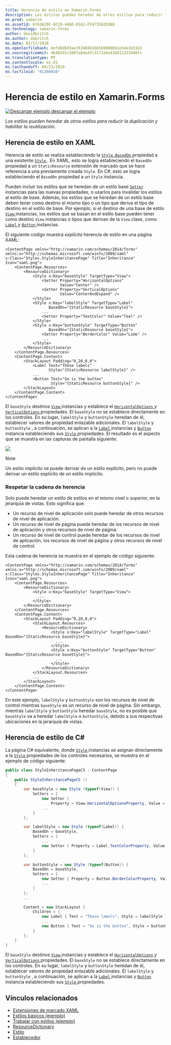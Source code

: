 ```yaml
---
title: Herencia de estilo en Xamarin.Forms
description: Los estilos pueden heredar de otros estilos para reducir la duplicación y habilitar la reutilización. En este artículo se explica cómo realizar la herencia de estilos en una aplicación de Xamarin.Forms.
ms.prod: xamarin
ms.assetid: 67A3A39C-8CC0-446D-8162-FFA73582D3B8
ms.technology: xamarin-forms
author: davidbritch
ms.author: dabritch
ms.date: 02/17/2016
ms.openlocfilehash: bef48db93ae76346802b6569080bb1e54e3e51b3
ms.sourcegitcommit: 4b402d1c508fa84e4fc3171a6e43b811323948fc
ms.translationtype: MT
ms.contentlocale: es-ES
ms.lasthandoff: 04/23/2019
ms.locfileid: "61394016"
---
```

# <a name="style-inheritance-in-xamarinforms"></a>Herencia de estilo en Xamarin.Forms

[![Descargar ejemplo](~/media/shared/download.png) descargar el ejemplo](https://developer.xamarin.com/samples/xamarin-forms/UserInterface/Styles/BasicStyles/)

_Los estilos pueden heredar de otros estilos para reducir la duplicación y habilitar la reutilización._

## <a name="style-inheritance-in-xaml"></a>Herencia de estilo en XAML

Herencia de estilo se realiza estableciendo la [ `Style.BasedOn` ](xref:Xamarin.Forms.Style.BasedOn) propiedad a una existente [ `Style` ](xref:Xamarin.Forms.Style). En XAML, esto se logra estableciendo el `BasedOn` propiedad a un `StaticResource` extensión de marcado que se hace referencia a una previamente creada `Style`. En C#, esto se logra estableciendo el `BasedOn` propiedad a un `Style` instancia.

Pueden incluir los estilos que se heredan de un estilo base [ `Setter` ](xref:Xamarin.Forms.Setter) instancias para las nuevas propiedades, o usarlos para invalidar los estilos al estilo de base. Además, los estilos que se heredan de un estilo base deben tener como destino el mismo tipo o un tipo que deriva el tipo de destino en el estilo de base. Por ejemplo, si el destino de una base de estilo [ `View` ](xref:Xamarin.Forms.View) instancias, los estilos que se basan en el estilo base pueden tener como destino `View` instancias o tipos que derivan de la `View` clase, como [ `Label` ](xref:Xamarin.Forms.Label) y [ `Button` ](xref:Xamarin.Forms.Button) instancias.

El siguiente código muestra *explícita* herencia de estilo en una página XAML:

```xaml
<ContentPage xmlns="http://xamarin.com/schemas/2014/forms" xmlns:x="http://schemas.microsoft.com/winfx/2009/xaml" x:Class="Styles.StyleInheritancePage" Title="Inheritance" Icon="xaml.png">
    <ContentPage.Resources>
        <ResourceDictionary>
            <Style x:Key="baseStyle" TargetType="View">
                <Setter Property="HorizontalOptions"
                        Value="Center" />
                <Setter Property="VerticalOptions"
                        Value="CenterAndExpand" />
            </Style>
            <Style x:Key="labelStyle" TargetType="Label"
                   BasedOn="{StaticResource baseStyle}">
                ...
                <Setter Property="TextColor" Value="Teal" />
            </Style>
            <Style x:Key="buttonStyle" TargetType="Button"
                   BasedOn="{StaticResource baseStyle}">
                <Setter Property="BorderColor" Value="Lime" />
                ...
            </Style>
        </ResourceDictionary>
    </ContentPage.Resources>
    <ContentPage.Content>
        <StackLayout Padding="0,20,0,0">
            <Label Text="These labels"
                   Style="{StaticResource labelStyle}" />
            ...
            <Button Text="So is the button"
                    Style="{StaticResource buttonStyle}" />
        </StackLayout>
    </ContentPage.Content>
</ContentPage>
```

El `baseStyle` destinos [ `View` ](xref:Xamarin.Forms.View) instancias y establece el [ `HorizontalOptions` ](xref:Xamarin.Forms.View.HorizontalOptions) y [ `VerticalOptions` ](xref:Xamarin.Forms.View.VerticalOptions) propiedades. El `baseStyle` no se establece directamente en los controles. En su lugar, `labelStyle` y `buttonStyle` heredan de él, establecer valores de propiedad enlazable adicionales. El `labelStyle` y `buttonStyle` , a continuación, se aplican a la [ `Label` ](xref:Xamarin.Forms.Label) instancias y [ `Button` ](xref:Xamarin.Forms.Button) instancia estableciendo sus [ `Style` ](xref:Xamarin.Forms.VisualElement.Style) propiedades. El resultado es el aspecto que se muestra en las capturas de pantalla siguiente:

[![](inheritance-images/style-inheritance.png)](inheritance-images/style-inheritance-large.png#lightbox)

> [!NOTE]
> Un estilo implícito se puede derivar de un estilo explícito, pero no puede derivar un estilo explícito de un estilo implícito.

### <a name="respecting-the-inheritance-chain"></a>Respetar la cadena de herencia

Solo puede heredar un estilo de estilos en el mismo nivel o superior, en la jerarquía de vistas. Esto significa que:

- Un recurso de nivel de aplicación solo puede heredar de otros recursos de nivel de aplicación.
- Un recurso de nivel de página puede heredar de los recursos de nivel de aplicación y otros recursos de nivel de página.
- Un recurso de nivel de control puede heredar de los recursos de nivel de aplicación, los recursos de nivel de página y otros recursos de nivel de control.

Esta cadena de herencia se muestra en el ejemplo de código siguiente:

```xaml
<ContentPage xmlns="http://xamarin.com/schemas/2014/forms" xmlns:x="http://schemas.microsoft.com/winfx/2009/xaml" x:Class="Styles.StyleInheritancePage" Title="Inheritance" Icon="xaml.png">
    <ContentPage.Resources>
        <ResourceDictionary>
            <Style x:Key="baseStyle" TargetType="View">
              ...
            </Style>
        </ResourceDictionary>
    </ContentPage.Resources>
    <ContentPage.Content>
        <StackLayout Padding="0,20,0,0">
            <StackLayout.Resources>
                <ResourceDictionary>
                    <Style x:Key="labelStyle" TargetType="Label" BasedOn="{StaticResource baseStyle}">
                      ...
                    </Style>
                    <Style x:Key="buttonStyle" TargetType="Button" BasedOn="{StaticResource baseStyle}">
                      ...
                    </Style>
                </ResourceDictionary>
            </StackLayout.Resources>
            ...
        </StackLayout>
    </ContentPage.Content>
</ContentPage>
```

En este ejemplo, `labelStyle` y `buttonStyle` son los recursos de nivel de control mientras `baseStyle` es un recurso de nivel de página. Sin embargo, mientras `labelStyle` y `buttonStyle` heredar `baseStyle`, no es posible que `baseStyle` va a heredar `labelStyle` o `buttonStyle`, debido a sus respectivas ubicaciones en la jerarquía de vistas.

## <a name="style-inheritance-in-c35"></a>Herencia de estilo de C&#35;

La página C# equivalente, donde [ `Style` ](xref:Xamarin.Forms.Style) instancias se asignan directamente a la [ `Style` ](xref:Xamarin.Forms.VisualElement.Style) propiedades de los controles necesarios, se muestra en el ejemplo de código siguiente:

```csharp
public class StyleInheritancePageCS : ContentPage
{
    public StyleInheritancePageCS ()
    {
        var baseStyle = new Style (typeof(View)) {
            Setters = {
                new Setter {
                    Property = View.HorizontalOptionsProperty, Value = LayoutOptions.Center    },
                ...
            }
        };

        var labelStyle = new Style (typeof(Label)) {
            BasedOn = baseStyle,
            Setters = {
                ...
                new Setter { Property = Label.TextColorProperty, Value = Color.Teal    }
            }
        };

        var buttonStyle = new Style (typeof(Button)) {
            BasedOn = baseStyle,
            Setters = {
                new Setter { Property = Button.BorderColorProperty, Value =    Color.Lime },
                ...
            }
        };
        ...

        Content = new StackLayout {
            Children = {
                new Label { Text = "These labels", Style = labelStyle },
                ...
                new Button { Text = "So is the button", Style = buttonStyle }
            }
        };
    }
}
```

El `baseStyle` destinos [ `View` ](xref:Xamarin.Forms.View) instancias y establece el [ `HorizontalOptions` ](xref:Xamarin.Forms.View.HorizontalOptions) y [ `VerticalOptions` ](xref:Xamarin.Forms.View.VerticalOptions) propiedades. El `baseStyle` no se establece directamente en los controles. En su lugar, `labelStyle` y `buttonStyle` heredan de él, establecer valores de propiedad enlazable adicionales. El `labelStyle` y `buttonStyle` , a continuación, se aplican a la [ `Label` ](xref:Xamarin.Forms.Label) instancias y [ `Button` ](xref:Xamarin.Forms.Button) instancia estableciendo sus [ `Style` ](xref:Xamarin.Forms.VisualElement.Style) propiedades.

## <a name="related-links"></a>Vínculos relacionados

- [Extensiones de marcado XAML](~/xamarin-forms/xaml/xaml-basics/xaml-markup-extensions.md)
- [Estilos básicos (ejemplo)](https://developer.xamarin.com/samples/xamarin-forms/UserInterface/Styles/BasicStyles/)
- [Trabajar con estilos (ejemplo)](https://developer.xamarin.com/samples/xamarin-forms/WorkingWithStyles/)
- [ResourceDictionary](xref:Xamarin.Forms.ResourceDictionary)
- [Estilo](xref:Xamarin.Forms.Style)
- [Establecedor](xref:Xamarin.Forms.Setter)
